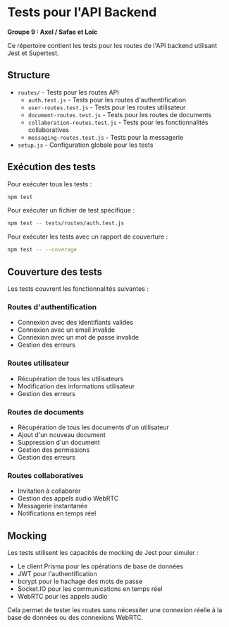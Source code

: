 # Tests pour l'API Backend

**Groupe 9 : Axel / Safae et Loïc**

Ce répertoire contient les tests pour les routes de l'API backend utilisant Jest et Supertest.

## Structure

- `routes/` - Tests pour les routes API
  - `auth.test.js` - Tests pour les routes d'authentification
  - `user-routes.test.js` - Tests pour les routes utilisateur
  - `document-routes.test.js` - Tests pour les routes de documents
  - `collaboration-routes.test.js` - Tests pour les fonctionnalités collaboratives
  - `messaging-routes.test.js` - Tests pour la messagerie
- `setup.js` - Configuration globale pour les tests

## Exécution des tests

Pour exécuter tous les tests :

```bash
npm test
```

Pour exécuter un fichier de test spécifique :

```bash
npm test -- tests/routes/auth.test.js
```

Pour exécuter les tests avec un rapport de couverture :

```bash
npm test -- --coverage
```

## Couverture des tests

Les tests couvrent les fonctionnalités suivantes :

### Routes d'authentification
- Connexion avec des identifiants valides
- Connexion avec un email invalide
- Connexion avec un mot de passe invalide
- Gestion des erreurs

### Routes utilisateur
- Récupération de tous les utilisateurs
- Modification des informations utilisateur
- Gestion des erreurs

### Routes de documents
- Récupération de tous les documents d'un utilisateur
- Ajout d'un nouveau document
- Suppression d'un document
- Gestion des permissions
- Gestion des erreurs

### Routes collaboratives
- Invitation à collaborer
- Gestion des appels audio WebRTC
- Messagerie instantanée
- Notifications en temps réel

## Mocking

Les tests utilisent les capacités de mocking de Jest pour simuler :
- Le client Prisma pour les opérations de base de données
- JWT pour l'authentification
- bcrypt pour le hachage des mots de passe
- Socket.IO pour les communications en temps réel
- WebRTC pour les appels audio

Cela permet de tester les routes sans nécessiter une connexion réelle à la base de données ou des connexions WebRTC.